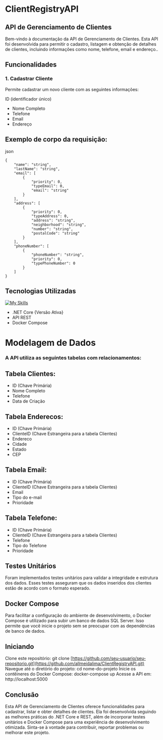 # ClientRegistryAPI

## API de Gerenciamento de Clientes
Bem-vindo à documentação da API de Gerenciamento de Clientes. Esta API foi desenvolvida para permitir o cadastro, listagem e obtenção de detalhes de clientes, incluindo informações como nome, telefone, email e endereço..

## Funcionalidades
### 1. Cadastrar Cliente
Permite cadastrar um novo cliente com as seguintes informações:

ID (identificador único)
- Nome Completo
- Telefone
- Email
- Endereço

## Exemplo de corpo da requisição:

json
```
{
	"name": "string",
	"lastName": "string",
	"email": [
		{
			"priority": 0,
			"typeEmail": 0,
			"email": "string"
		}
	],
	"address": [
		{
			"priority": 0,
			"typeAddress": 0,
			"address": "string",
			"neighborhood": "string",
			"number": "string",
			"postalCode": "string"
		}
	],
	"phoneNumber": [
		{
			"phoneNumber": "string",
			"priority": 0,
			"typePhoneNumber": 0
		}
	]
}
```
## Tecnologias Utilizadas
[![My Skills](https://skillicons.dev/icons?i=dotnet,docker,github)](https://skillicons.dev)

- .NET Core {Versão Ativa}
- API REST
- Docker Compose

# Modelagem de Dados
### A API utiliza as seguintes tabelas com relacionamentos:

## Tabela Clientes:

- ID (Chave Primária)
- Nome Completo
- Telefone
- Data de Criação

## Tabela Enderecos:

- ID (Chave Primária)
- ClienteID (Chave Estrangeira para a tabela Clientes)
- Endereco
- Cidade
- Estado
- CEP

## Tabela Email:

- ID (Chave Primária)
- ClienteID (Chave Estrangeira para a tabela Clientes)
- Email
- Tipo do e-mail
- Prioridade

## Tabela Telefone:

- ID (Chave Primária)
- ClienteID (Chave Estrangeira para a tabela Clientes)
- Telefone
- Tipo do Telefone
- Prioridade

## Testes Unitários
Foram implementados testes unitários para validar a integridade e estrutura dos dados. Esses testes asseguram que os dados inseridos dos clientes estão de acordo com o formato esperado.

## Docker Compose
Para facilitar a configuração do ambiente de desenvolvimento, o Docker Compose é utilizado para subir um banco de dados SQL Server. Isso permite que você inicie o projeto sem se preocupar com as dependências de banco de dados.

## Iniciando
Clone este repositório: git clone [https://github.com/seu-usuario/seu-repositorio.git](https://github.com/allmeidalima/ClientRegistryAPI.git)
Navegue até o diretório do projeto: cd nome-do-projeto
Inicie os contêineres do Docker Compose: docker-compose up
Acesse a API em: http://localhost:5000

## Conclusão
Esta API de Gerenciamento de Clientes oferece funcionalidades para cadastrar, listar e obter detalhes de clientes. Ela foi desenvolvida seguindo as melhores práticas do .NET Core e REST, além de incorporar testes unitários e Docker Compose para uma experiência de desenvolvimento otimizada. Sinta-se à vontade para contribuir, reportar problemas ou melhorar este projeto.



